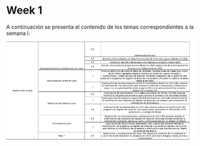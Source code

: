 # Week 1
A continuación se presenta el contenido de los temas correspondientes a la semana I. 

![](https://github.com/crodrigr/mintic_ciclo_2/blob/main/recursos/img/contenido_semana_1.jpg)
